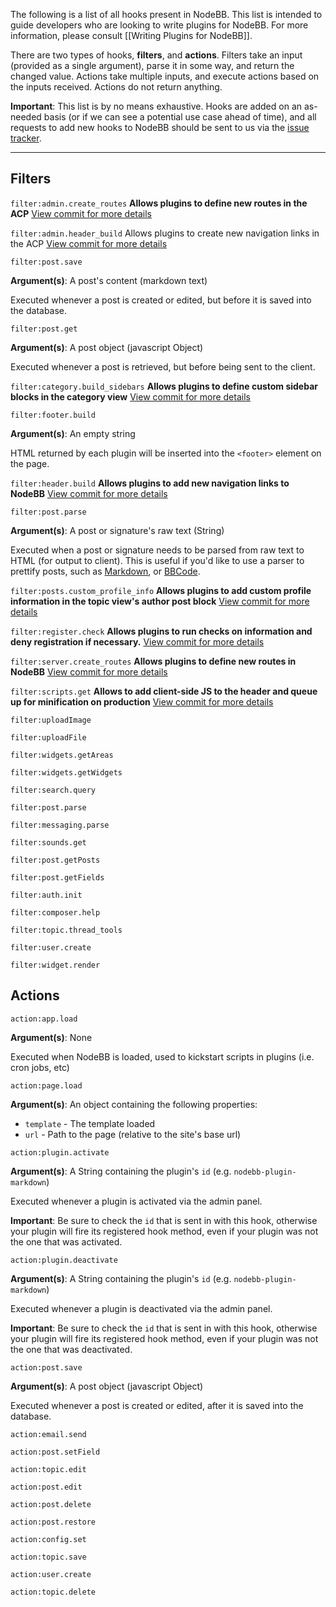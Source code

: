 The following is a list of all hooks present in NodeBB. This list is intended to guide developers who are looking to write plugins for NodeBB. For more information, please consult [[Writing Plugins for NodeBB]].

There are two types of hooks, **filters**, and **actions**. Filters take an input (provided as a single argument), parse it in some way, and return the changed value. Actions take multiple inputs, and execute actions based on the inputs received. Actions do not return anything.

**Important**: This list is by no means exhaustive. Hooks are added on an as-needed basis (or if we can see a potential use case ahead of time), and all requests to add new hooks to NodeBB should be sent to us via the [issue tracker](https://github.com/designcreateplay/NodeBB/issues).

----

## Filters

`filter:admin.create_routes`
**Allows plugins to define new routes in the ACP**
[View commit for more details](https://github.com/designcreateplay/NodeBB/commit/32990794ce7f1304655151eb1f11b169e525f901)

`filter:admin.header_build`
Allows plugins to create new navigation links in the ACP
[View commit for more details](https://github.com/designcreateplay/NodeBB/commit/2b07917020c9181ff15e6096012144f4a9c201d4)

`filter:post.save`

**Argument(s)**: A post's content (markdown text)

Executed whenever a post is created or edited, but before it is saved into the database.

`filter:post.get`

**Argument(s)**: A post object (javascript Object)

Executed whenever a post is retrieved, but before being sent to the client.

`filter:category.build_sidebars`
**Allows plugins to define custom sidebar blocks in the category view**
[View commit for more details](https://github.com/designcreateplay/NodeBB/commit/ca9c468edd94fcf36b93fbe145a25014a03513f2)

`filter:footer.build`

**Argument(s)**: An empty string

HTML returned by each plugin will be inserted into the `<footer>` element on the page.

`filter:header.build`
**Allows plugins to add new navigation links to NodeBB**
[View commit for more details](https://github.com/designcreateplay/NodeBB/commit/a63732027f9ba0bd54254c3b5c83f2a63f1ad531)

`filter:post.parse`

**Argument(s)**: A post or signature's raw text (String)

Executed when a post or signature needs to be parsed from raw text to HTML (for output to client). This is useful if you'd like to use a parser to prettify posts, such as [Markdown](http://daringfireball.net/projects/markdown/), or [BBCode](http://www.bbcode.org/).

`filter:posts.custom_profile_info`
**Allows plugins to add custom profile information in the topic view's author post block**
[View commit for more details](https://github.com/designcreateplay/NodeBB/commit/bf677522a93ec4c48f6b0fa27ab1388f9eedba4c)

`filter:register.check`
**Allows plugins to run checks on information and deny registration if necessary.**
[View commit for more details](https://github.com/designcreateplay/NodeBB/commit/cd4a204f999d5ef5bac4557f03d4c15abebfdce3)

`filter:server.create_routes`
**Allows plugins to define new routes in NodeBB**
[View commit for more details](https://github.com/designcreateplay/NodeBB/commit/2a4b228e19c939be1872ce6d9669ae03b98c853a)

`filter:scripts.get`
**Allows to add client-side JS to the header and queue up for minification on production**
[View commit for more details](https://github.com/designcreateplay/NodeBB/commit/5357ad61db6c15bc25a7e836548a02fadd72e6b3)

`filter:uploadImage`

`filter:uploadFile`

`filter:widgets.getAreas`

`filter:widgets.getWidgets`

`filter:search.query`

`filter:post.parse`

`filter:messaging.parse`

`filter:sounds.get`

`filter:post.getPosts`

`filter:post.getFields`

`filter:auth.init`

`filter:composer.help`

`filter:topic.thread_tools`

`filter:user.create`

`filter:widget.render`



## Actions

`action:app.load`

**Argument(s)**: None

Executed when NodeBB is loaded, used to kickstart scripts in plugins (i.e. cron jobs, etc)

`action:page.load`

**Argument(s)**: An object containing the following properties:

* `template` - The template loaded
* `url` - Path to the page (relative to the site's base url)

`action:plugin.activate`

**Argument(s)**: A String containing the plugin's `id` (e.g. `nodebb-plugin-markdown`)

Executed whenever a plugin is activated via the admin panel.

**Important**: Be sure to check the `id` that is sent in with this hook, otherwise your plugin will fire its registered hook method, even if your plugin was not the one that was activated.

`action:plugin.deactivate`

**Argument(s)**: A String containing the plugin's `id` (e.g. `nodebb-plugin-markdown`)

Executed whenever a plugin is deactivated via the admin panel.

**Important**: Be sure to check the `id` that is sent in with this hook, otherwise your plugin will fire its registered hook method, even if your plugin was not the one that was deactivated.

`action:post.save`

**Argument(s)**: A post object (javascript Object)

Executed whenever a post is created or edited, after it is saved into the database.

`action:email.send`

`action:post.setField`

`action:topic.edit`

`action:post.edit`

`action:post.delete`

`action:post.restore`

`action:config.set`

`action:topic.save`

`action:user.create`

`action:topic.delete`